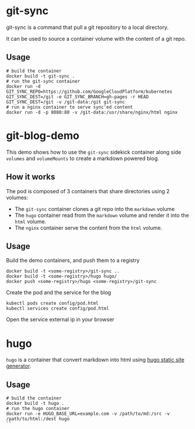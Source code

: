 # git-sync

git-sync is a command that pull a git repository to a local directory.

It can be used to source a container volume with the content of a git repo.

## Usage

```
# build the container
docker build -t git-sync .
# run the git-sync container
docker run -d GIT_SYNC_REPO=https://github.com/GoogleCloudPlatform/kubernetes GIT_SYNC_DEST=/git -e GIT_SYNC_BRANCH=gh-pages -r HEAD GIT_SYNC_DEST=/git -v /git-data:/git git-sync
# run a nginx container to serve sync'ed content
docker run -d -p 8080:80 -v /git-data:/usr/share/nginx/html nginx 
```
# git-blog-demo

This demo shows how to use the `git-sync` sidekick container along side `volumes` and `volumeMounts` to create a markdown powered blog.

## How it works

The pod is composed of 3 containers that share directories using 2 volumes:

- The `git-sync` container clones a git repo into the `markdown` volume
- The `hugo` container read from the `markdown` volume and render it into the `html` volume.
- The `nginx` container serve the content from the `html` volume.

## Usage

Build the demo containers, and push them to a registry

```
docker build -t <some-registry>/git-sync ..
docker build -t <some-registry>/hugo hugo/
docker push <some-registry>/hugo <some-registry>/git-sync
```

Create the pod and the service for the blog

```
kubectl pods create config/pod.html
kubectl services create config/pod.html
```

Open the service external ip in your browser
# hugo

`hugo` is a container that convert markdown into html using [hugo static site generator](http://gohugo.io/).

## Usage

```
# build the container
docker build -t hugo .
# run the hugo container
docker run -e HUGO_BASE_URL=example.com -v /path/to/md:/src -v /path/to/html:/dest hugo
``
